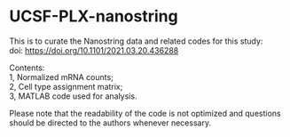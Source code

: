 # UCSF-PLX-nanostring

This is to curate the Nanostring data and related codes for this study: \
doi: https://doi.org/10.1101/2021.03.20.436288

Contents:\
1, Normalized mRNA counts; \
2, Cell type assignment matrix;  
3, MATLAB code used for analysis.  

Please note that the readability of the code is not optimized and questions should be directed to the authors whenever necessary.
